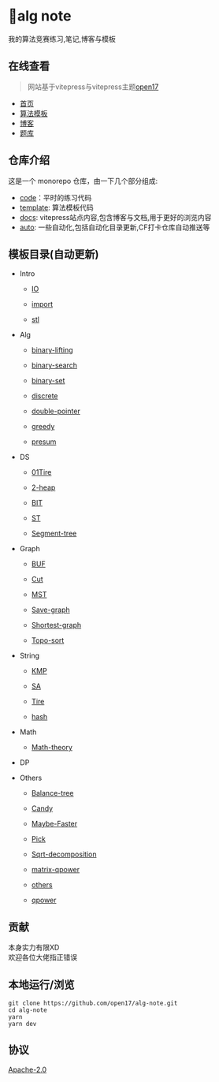 # 🚀alg note
我的算法竞赛练习,笔记,博客与模板

## 在线查看

> 网站基于vitepress与vitepress主题[open17](https://vitepress.open17.vip/)  

- [首页](https://alg.open17.vip/)
- [算法模板](https://alg.open17.vip/template/0-Intro/IO.html)
- [博客](https://alg.open17.vip/page/blog.html)
- [题库](https://alg.open17.vip/page/problems.html)

## 仓库介绍

这是一个 monorepo 仓库，由一下几个部分组成:
- [code](./code)：平时的练习代码
- [template](./template): 算法模板代码
- [docs](./docs/): vitepress站点内容,包含博客与文档,用于更好的浏览内容
- [auto](./auto): 一些自动化,包括自动化目录更新,CF打卡仓库自动推送等

## 模板目录(自动更新)

<!-- !menu start -->    
- Intro

   - [IO](https://alg.open17.vip/template/0-Intro/IO.html) 

   - [import](https://alg.open17.vip/template/0-Intro/import.html) 

   - [stl](https://alg.open17.vip/template/0-Intro/stl.html) 

- Alg

   - [binary-lifting](https://alg.open17.vip/template/1-Alg/binary-lifting.html) 

   - [binary-search](https://alg.open17.vip/template/1-Alg/binary-search.html) 

   - [binary-set](https://alg.open17.vip/template/1-Alg/binary-set.html) 

   - [discrete](https://alg.open17.vip/template/1-Alg/discrete.html) 

   - [double-pointer](https://alg.open17.vip/template/1-Alg/double-pointer.html) 

   - [greedy](https://alg.open17.vip/template/1-Alg/greedy.html) 

   - [presum](https://alg.open17.vip/template/1-Alg/presum.html) 

- DS

   - [01Tire](https://alg.open17.vip/template/2-DS/01Tire.html) 

   - [2-heap](https://alg.open17.vip/template/2-DS/2-heap.html) 

   - [BIT](https://alg.open17.vip/template/2-DS/BIT.html) 

   - [ST](https://alg.open17.vip/template/2-DS/ST.html) 

   - [Segment-tree](https://alg.open17.vip/template/2-DS/Segment-tree.html) 

- Graph

   - [BUF](https://alg.open17.vip/template/3-Graph/BUF.html) 

   - [Cut](https://alg.open17.vip/template/3-Graph/Cut.html) 

   - [MST](https://alg.open17.vip/template/3-Graph/MST.html) 

   - [Save-graph](https://alg.open17.vip/template/3-Graph/Save-graph.html) 

   - [Shortest-graph](https://alg.open17.vip/template/3-Graph/Shortest-graph.html) 

   - [Topo-sort](https://alg.open17.vip/template/3-Graph/Topo-sort.html) 

- String

   - [KMP](https://alg.open17.vip/template/4-String/KMP.html) 

   - [SA](https://alg.open17.vip/template/4-String/SA.html) 

   - [Tire](https://alg.open17.vip/template/4-String/Tire.html) 

   - [hash](https://alg.open17.vip/template/4-String/hash.html) 

- Math

   - [Math-theory](https://alg.open17.vip/template/5-Math/Math-theory.html) 

- DP

- Others

   - [Balance-tree](https://alg.open17.vip/template/7-Others/Balance-tree.html) 

   - [Candy](https://alg.open17.vip/template/7-Others/Candy.html) 

   - [Maybe-Faster](https://alg.open17.vip/template/7-Others/Maybe-Faster.html) 

   - [Pick](https://alg.open17.vip/template/7-Others/Pick.html) 

   - [Sqrt-decomposition](https://alg.open17.vip/template/7-Others/Sqrt-decomposition.html) 

   - [matrix-qpower](https://alg.open17.vip/template/7-Others/matrix-qpower.html) 

   - [others](https://alg.open17.vip/template/7-Others/others.html) 

   - [qpower](https://alg.open17.vip/template/7-Others/qpower.html) 
<!-- !menu end -->

## 贡献

本身实力有限XD  
欢迎各位大佬指正错误

## 本地运行/浏览

```shell
git clone https://github.com/open17/alg-note.git
cd alg-note
yarn
yarn dev
```

## 协议

[Apache-2.0](./LICENSE)































